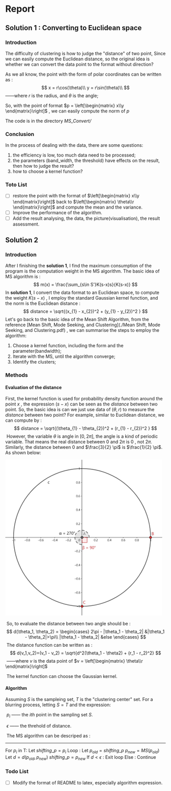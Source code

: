 # Report

## Solution 1 : Converting to Euclidean space

### Introduction

The difficulty of clustering is how to judge the "distance" of two point, Since we can easily compute the Euclidean distance, so the original idea is whether we can convert the data point to the format without direction?

As we all know, the point with the form of polar coordinates can be written as :
$$
x = r\cos(\theta)\\
y = r\sin(\theta)\\
$$
——where $r$ is the radius, and $\theta$ is the angle;

So, with the point of format $p = \left[\begin{matrix} x\\y \end{matrix}\right]$ , we can easily compute the norm of $p$

The code is in the directory *MS_Convert/*

### Conclusion

In the process of dealing with the data, there are some questions:

1. the efficiency is low, too much data need to be processed;
2. the parameters (band_width, the threshold) have effects on the result, then how to judge the result?
3. how to choose a kernel function?

### Toto List

- [ ] restore the point with the format of $\left[\begin{matrix} x\\y \end{matrix}\right]$ back to $\left[\begin{matrix} \theta\\r \end{matrix}\right]$ and compute the mean and the variance.
- [ ] Improve the performance of the algorithm.
- [ ] Add the result analysing, the data, the picture(visualisation), the result assessment.

## Solution 2

### Introduction

After I finishing the **solution 1**, I find the maximum consumption of the program is the computation weight in the MS algorithm. The basic idea of MS algorithm is :
$$
m(x) = \frac{\sum_{s\in S'}K(s-x)s}{K(s-x)}
$$
In **solution 1**, I convert the data format to an Euclidean space, to compute the weight $K(s-x)$ , I employ the standard Gaussian kernel function,  and the norm is the Euclidean distance :
$$
distance = \sqrt{(x_{1} - x_{2})^2 + (y_{1} - y_{2})^2 }
$$
Let's go back to the basic idea of the Mean Shift Algorithm, from the reference [Mean Shift, Mode Seeking, and Clustering](./Mean Shift, Mode Seeking, and Clustering.pdf) , we can summarise the steps to employ the algorithm:

1.  Choose a kernel function, including the form and the parameter(bandwidth);
2. Iterate with the MS, until the algorithm converge;
3. Identify the clusters;

### Methods

#### Evaluation of the distance

First, the kernel function is used for probability density function around the point $x$ , the expression $(s-x)$ can be seen as the *distance*  between two point.  So, the basic idea is can we just use data of $(\theta, r)$ to measure the *distance* between two point? For example, similar to Euclidean distance, we can compute by :
$$
distance = \sqrt{(\theta_{1} - \theta_{2})^2 + (r_{1} - r_{2})^2 }
$$
​	However, the variable $\theta$ is angle in $[0, 2 \pi]$, the angle is a kind of periodic variable. That means the real distance between $0$ and $2\pi$ is $0$ , not $2\pi$. Similarly, the distance between $0$ and $\frac{3}{2} \pi$ is $\frac{1}{2} \pi$. As shown below:

<img src="./\pictures\0-23.JPG" style="zoom:50%;" />



​	So, to evaluate the distance between two angle should be :
$$
d(\theta_1, \theta_2) = 
\begin{cases} 
2\pi - |\theta_1 - \theta_2| &|\theta_1 - \theta_2|>\pi\\
|\theta_1 - \theta_2|  &else
\end{cases}
$$
​	The distance function can be written as :
$$
d(v_1,v_2)=(v_1 - v_2) = \sqrt{d^2(\theta_1 - \theta2) + (r_1 - r_2)^2}
$$
​	——where $v$ is the data point of $v = \left[\begin{matrix} \theta\\r \end{matrix}\right]$

​	The kernel function can choose the Gaussian kernel.

#### Algorithm

Assuming $S$ is the sampleing set, $T$ is the "clustering center" set. For a blurring process, letting $S = T$ and the expression:

​	 $p_i$ —— the *ith*  point in the sampling set $S$. 

​	$\epsilon$ —— the threhold of distance.

​	The MS algorithm can be descriped as :

---

For $p_i$ in T:
	Let $shifting\_p = p_i$ 
	Loop :
		Let $p_{old} = shifting\_p$ 
		$p_{new} = MS(p_{old})$ 
		Let $d = d(p_{old}, p_{new})$ 
		$shifting\_p = p_{new}$
		If $d < \epsilon$ :
			Exit loop
		Else :
			Continue

### Todo List

- [ ] Modify the format of README to latex, especially algorithm expression.
